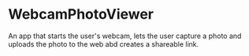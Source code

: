 # WebcamPhotoViewer
An app that starts the user's webcam, lets the user capture a photo and uploads the photo to the web abd creates a shareable link.
